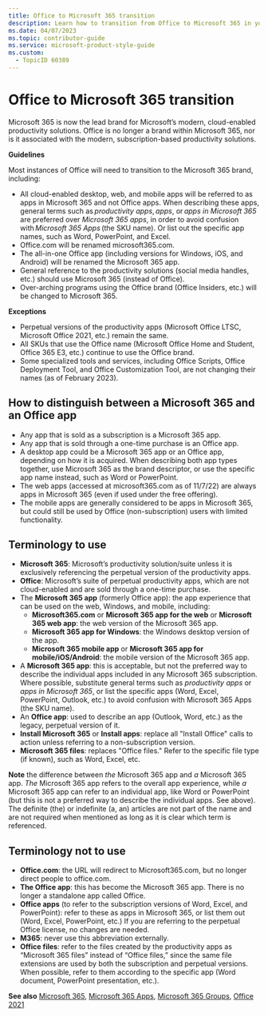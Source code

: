 ```yaml
---
title: Office to Microsoft 365 transition
description: Learn how to transition from Office to Microsoft 365 in your documentation. This guide provides terminology updates, guidelines, and exceptions to ensure clarity and consistency when referencing Microsoft's modern productivity solutions.
ms.date: 04/07/2023
ms.topic: contributor-guide
ms.service: microsoft-product-style-guide
ms.custom:
  - TopicID 60389
---
```



# Office to Microsoft 365 transition  

Microsoft 365 is now the lead brand for Microsoft’s modern, cloud-enabled productivity solutions. Office is no longer a brand within Microsoft 365, nor is it associated with the modern, subscription-based productivity solutions.  

**Guidelines**  

Most instances of Office will need to transition to the Microsoft 365 brand, including:  

- All cloud-enabled desktop, web, and mobile apps will be referred to as apps in Microsoft 365 and not Office apps. When describing these apps, general terms such as *productivity apps*, *apps*, or *apps in Microsoft 365* are preferred over *Microsoft 365 apps*, in order to avoid confusion with *Microsoft 365 Apps* (the SKU name). Or list out the specific app names, such as Word, PowerPoint, and Excel.  
- Office.com will be renamed microsoft365.com.  
- The all-in-one Office app (including versions for Windows, iOS, and Android) will be renamed the Microsoft 365 app.  
- General reference to the productivity solutions (social media handles, etc.) should use Microsoft 365 (instead of Office).  
- Over-arching programs using the Office brand (Office Insiders, etc.) will be changed to Microsoft 365.  

**Exceptions**  

- Perpetual versions of the productivity apps (Microsoft Office LTSC, Microsoft Office 2021, etc.) remain the same.  
- All SKUs that use the Office name (Microsoft Office Home and Student, Office 365 E3, etc.) continue to use the Office brand.  
- Some specialized tools and services, including Office Scripts, Office Deployment Tool, and Office Customization Tool, are not changing their names (as of February 2023).  

## How to distinguish between a Microsoft 365 and an Office app  

- Any app that is sold as a subscription is a Microsoft 365 app.  
- Any app that is sold through a one-time purchase is an Office app.  
- A desktop app could be a Microsoft 365 app or an Office app, depending on how it is acquired. When describing both app types together, use Microsoft 365 as the brand descriptor, or use the specific app name instead, such as Word or PowerPoint.  
- The web apps (accessed at microsoft365.com as of 11/7/22) are always apps in Microsoft 365 (even if used under the free offering).  
- The mobile apps are generally considered to be apps in Microsoft 365, but could still be used by Office (non-subscription) users with limited functionality.  

## Terminology to use  

- **Microsoft 365**: Microsoft’s productivity solution/suite unless it is exclusively referencing the perpetual version of the productivity apps.  
- **Office**: Microsoft’s suite of perpetual productivity apps, which are not cloud-enabled and are sold through a one-time purchase.  
- The **Microsoft 365 app** (formerly Office app): the app experience that can be used on the web, Windows, and mobile, including:  
  - **Microsoft365.com** or **Microsoft 365 app for the web** or **Microsoft 365 web app**: the web version of the Microsoft 365 app.  
  - **Microsoft 365 app for Windows**: the Windows desktop version of the app.  
  - **Microsoft 365 mobile app** or **Microsoft 365 app for mobile/iOS/Android**: the mobile version of the Microsoft 365 app.  
- A **Microsoft 365 app**: this is acceptable, but not the preferred way to describe the individual apps included in any Microsoft 365 subscription. Where possible, substitute general terms such as *productivity apps* or *apps in Microsoft 365*, or list the specific apps (Word, Excel, PowerPoint, Outlook, etc.) to avoid confusion with Microsoft 365 Apps (the SKU name).  
- An **Office app**: used to describe an app (Outlook, Word, etc.) as the legacy, perpetual version of it.  
- **Install Microsoft 365** or **Install apps**: replace all "Install Office" calls to action unless referring to a non-subscription version.  
- **Microsoft 365 files**: replaces "Office files." Refer to the specific file type (if known), such as Word, Excel, etc.  

**Note** the difference between *the* Microsoft 365 app and *a* Microsoft 365 app. *The* Microsoft 365 app refers to the overall app experience, while *a* Microsoft 365 app can refer to an individual app, like Word or PowerPoint (but this is not a preferred way to describe the individual apps. See above). The definite (the) or indefinite (a, an) articles are not part of the name and are not required when mentioned as long as it is clear which term is referenced.  

## Terminology not to use  

- **Office.com**: the URL will redirect to Microsoft365.com, but no longer direct people to office.com.  
- **The Office app**: this has become the Microsoft 365 app. There is no longer a standalone app called Office.  
- **Office apps** (to refer to the subscription versions of Word, Excel, and PowerPoint): refer to these as apps in Microsoft 365, or list them out (Word, Excel, PowerPoint, etc.) If you are referring to the perpetual Office license, no changes are needed.  
- **M365**: never use this abbreviation externally.  
- **Office files**: refer to the files created by the productivity apps as “Microsoft 365 files” instead of “Office files,” since the same file extensions are used by both the subscription and perpetual versions. When possible, refer to them according to the specific app (Word document, PowerPoint presentation, etc.).  

**See also** [Microsoft 365](~/a_z_names_terms/m/microsoft-365/microsoft-365.md), [Microsoft 365 Apps](~/a_z_names_terms/m/microsoft-365/microsoft-365-apps.md), [Microsoft 365 Groups](~/a_z_names_terms/m/microsoft-365/microsoft-365-groups.md), [Office 2021](~/a_z_names_terms/o/office-2021.md)  

